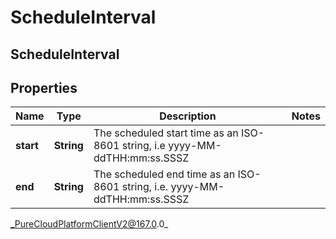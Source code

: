 # ScheduleInterval

## ScheduleInterval

## Properties

|Name | Type | Description | Notes|
|------------ | ------------- | ------------- | -------------|
| **start** | **String** | The scheduled start time as an ISO-8601 string, i.e yyyy-MM-ddTHH:mm:ss.SSSZ | |
| **end** | **String** | The scheduled end time as an ISO-8601 string, i.e. yyyy-MM-ddTHH:mm:ss.SSSZ | |



_PureCloudPlatformClientV2@167.0.0_
